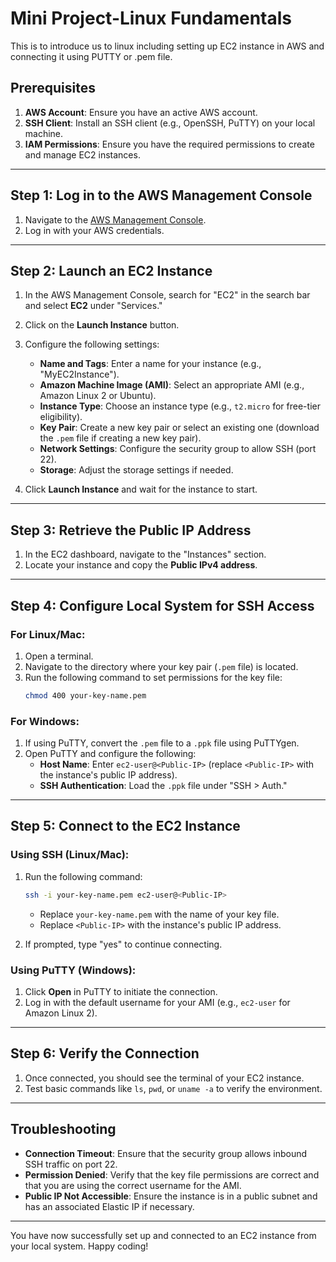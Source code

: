 # Mini Project-Linux Fundamentals

This is to introduce us to linux including setting up EC2 instance in AWS and connecting it using PUTTY or .pem file.

## Prerequisites

1. **AWS Account**: Ensure you have an active AWS account.
2. **SSH Client**: Install an SSH client (e.g., OpenSSH, PuTTY) on your local machine.
3. **IAM Permissions**: Ensure you have the required permissions to create and manage EC2 instances.

---

## Step 1: Log in to the AWS Management Console

1. Navigate to the [AWS Management Console](https://aws.amazon.com/console/).
2. Log in with your AWS credentials.

---

## Step 2: Launch an EC2 Instance

1. In the AWS Management Console, search for "EC2" in the search bar and select **EC2** under "Services."
2. Click on the **Launch Instance** button.
3. Configure the following settings:
   - **Name and Tags**: Enter a name for your instance (e.g., "MyEC2Instance").
   - **Amazon Machine Image (AMI)**: Select an appropriate AMI (e.g., Amazon Linux 2 or Ubuntu).
   - **Instance Type**: Choose an instance type (e.g., `t2.micro` for free-tier eligibility).
   - **Key Pair**: Create a new key pair or select an existing one (download the `.pem` file if creating a new key pair).
   - **Network Settings**: Configure the security group to allow SSH (port 22).
   - **Storage**: Adjust the storage settings if needed.

4. Click **Launch Instance** and wait for the instance to start.

---

## Step 3: Retrieve the Public IP Address

1. In the EC2 dashboard, navigate to the "Instances" section.
2. Locate your instance and copy the **Public IPv4 address**.

---

## Step 4: Configure Local System for SSH Access

### For Linux/Mac:

1. Open a terminal.
2. Navigate to the directory where your key pair (`.pem` file) is located.
3. Run the following command to set permissions for the key file:
   ```bash
   chmod 400 your-key-name.pem
   ```

### For Windows:

1. If using PuTTY, convert the `.pem` file to a `.ppk` file using PuTTYgen.
2. Open PuTTY and configure the following:
   - **Host Name**: Enter `ec2-user@<Public-IP>` (replace `<Public-IP>` with the instance's public IP address).
   - **SSH Authentication**: Load the `.ppk` file under "SSH > Auth."

---

## Step 5: Connect to the EC2 Instance

### Using SSH (Linux/Mac):

1. Run the following command:
   ```bash
   ssh -i your-key-name.pem ec2-user@<Public-IP>
   ```
   - Replace `your-key-name.pem` with the name of your key file.
   - Replace `<Public-IP>` with the instance's public IP address.

2. If prompted, type "yes" to continue connecting.

### Using PuTTY (Windows):

1. Click **Open** in PuTTY to initiate the connection.
2. Log in with the default username for your AMI (e.g., `ec2-user` for Amazon Linux 2).

---

## Step 6: Verify the Connection

1. Once connected, you should see the terminal of your EC2 instance.
2. Test basic commands like `ls`, `pwd`, or `uname -a` to verify the environment.

---

## Troubleshooting

- **Connection Timeout**: Ensure that the security group allows inbound SSH traffic on port 22.
- **Permission Denied**: Verify that the key file permissions are correct and that you are using the correct username for the AMI.
- **Public IP Not Accessible**: Ensure the instance is in a public subnet and has an associated Elastic IP if necessary.

---

You have now successfully set up and connected to an EC2 instance from your local system. Happy coding!


